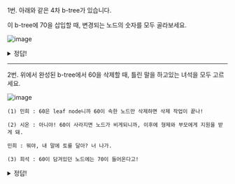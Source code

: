 1번. 아래와 같은 4차 b-tree가 있습니다. 

이 b-tree에 70을 삽입할 때, 변경되는 노드의 숫자를 모두 골라보세요.

![image](https://github.com/Minnie5382/cs-study-db/assets/97179789/8111ff8a-b36a-44d7-ba6c-80b759a9697d)

<details>
<summary>
  정답!
</summary>

3, 4번
    
70이 삽입되는 과정
    
1. 3번 노드의 두번째 칸에 70이 들어간다.
2. 4차 B-tree의 key의 최대값은 3개이므로 3번 노드가 넘친다.
3. 가운데 key인 70이 승급되어 4번 노드로 이동한다.
4. 3번 노드는 70을 기준으로 60 / 75,80으로 분할한다.
    
최종 트리의 모습은 이렇다.
    
![image](https://github.com/Minnie5382/cs-study-db/assets/97179789/9014aa49-e531-4a36-990b-2bf8451d54bc)
  
</details>
    
----

2번. 위에서 완성된 b-tree에서 60을 삭제할 때, 틀린 말을 하고있는 녀석을 모두 고르세요.

![image](https://github.com/Minnie5382/cs-study-db/assets/97179789/90344d89-eddd-4105-b8ba-6a8b1dbbaa4c)

```
(1) 민희 : 60은 leaf node니까 60이 속한 노드만 삭제하면 삭제 작업이 끝나!

(2) 시온 : 아니야! 60이 사라지면 노드가 비게되니까, 이후에 형제와 부모에게 지원을 받게 돼.

민희 : 뭐야, 내 말에 토를 달아? 너 나가.

(3) 희석 : 60이 담겨있던 노드에는 70이 들어온다고!
```
<details>
<summary>
  정답!
</summary>

김민희.
  
</details>
